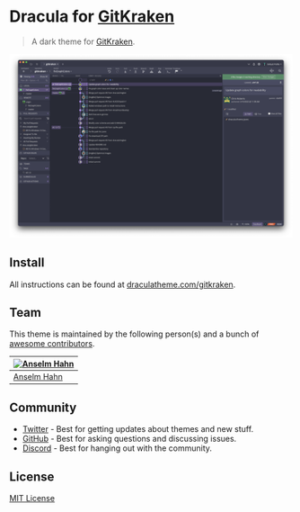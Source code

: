 # Dracula for [GitKraken](https://www.gitkraken.com)

> A dark theme for [GitKraken](https://www.gitkraken.com).

![Screenshot](./screenshot.png)

## Install

All instructions can be found at [draculatheme.com/gitkraken](https://draculatheme.com/gitkraken).

## Team

This theme is maintained by the following person(s) and a bunch of [awesome contributors](https://github.com/dracula/gitkraken/graphs/contributors).

| [![Anselm Hahn](https://github.com/anselmoo.png?size=100)](https://github.com/anselmoo) |
| --------------------------------------------------------------------------------------- |
| [Anselm Hahn](https://github.com/anselmoo)                                              |

## Community

- [Twitter](https://twitter.com/draculatheme) - Best for getting updates about themes and new stuff.
- [GitHub](https://github.com/dracula/dracula-theme/discussions) - Best for asking questions and discussing issues.
- [Discord](https://draculatheme.com/discord-invite) - Best for hanging out with the community.

## License

[MIT License](./LICENSE)
